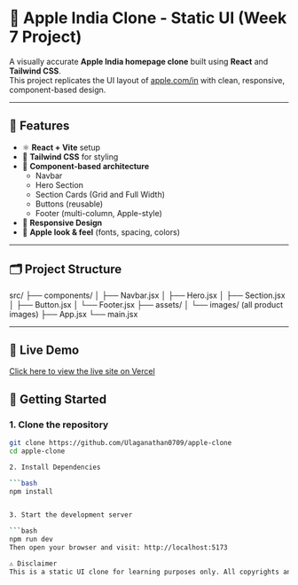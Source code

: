 # 🍎 Apple India Clone - Static UI (Week 7 Project)

A visually accurate **Apple India homepage clone** built using **React** and **Tailwind CSS**.  
This project replicates the UI layout of [apple.com/in](https://www.apple.com/in/) with clean, responsive, component-based design.

---

## 📌 Features

- ⚛️ **React + Vite** setup
- 🎨 **Tailwind CSS** for styling
- 🧩 **Component-based architecture**
  - Navbar
  - Hero Section
  - Section Cards (Grid and Full Width)
  - Buttons (reusable)
  - Footer (multi-column, Apple-style)
- 📱 **Responsive Design**
- 💅 **Apple look & feel** (fonts, spacing, colors)

---

## 🗂️ Project Structure

src/
├── components/
│ ├── Navbar.jsx
│ ├── Hero.jsx
│ ├── Section.jsx
│ ├── Button.jsx
│ └── Footer.jsx
├── assets/
│ └── images/ (all product images)
├── App.jsx
└── main.jsx


---

## 🔗 Live Demo

[Click here to view the live site on Vercel](https://apple-clone-virid.vercel.app/)



## 🚀 Getting Started

### 1. Clone the repository

```bash
git clone https://github.com/Ulaganathan0709/apple-clone
cd apple-clone

2. Install Dependencies

```bash
npm install


3. Start the development server

```bash
npm run dev
Then open your browser and visit: http://localhost:5173

⚠️ Disclaimer
This is a static UI clone for learning purposes only. All copyrights and trademarks belong to Apple Inc.


